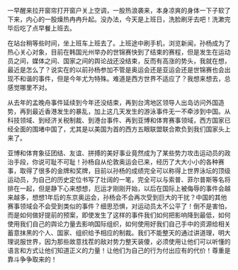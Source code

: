 一早醒来拉开窗帘打开窗户关上空调，一股热浪袭来，本身凉爽的身体一下子软了下来，内心的一股燥热冉冉升起。没办法，今天是上班日，洗脸刷牙去吧！洗漱完毕后吃了点早餐上班去。

在站台稍等些时间，坐上班车上班去了。上班途中刷手机，浏览新闻，孙杨成为了热心关心对象，目前在韩国光州举办的世锦赛快到了结束的赛程，但是发生在运动员之间，媒体之间、国家之间的舆论战还没结束，反而有高涨的势头，我就在想，最近是怎么了？说实在的以前孙杨参加不管是奥运会还是亚运会还是世锦赛也会出现不和谐的事件，但是今年尤为特殊。难道是西方世界不适应了？我想来想去，总感觉哪里不对。

从去年的孟晚舟事件延续到今年还没结束，再到台湾地区领导人出岛访问外国造势，再到最近香港发生的暴乱，加上这几天发生的游泳事件无一不牵涉到中国。从科技领域、到经济关税制裁、到港台事件、再到亚博和体育赛事领域，西方国家已经全面的围堵中国了，尤其是以美国为首的西方五眼联盟联合欺负到我们国家头上来了。

亚博和体育象征团结、友谊、拼搏的美好事业竟然成为了某些势力攻击运动员的政治手段，你说可耻不可耻！孙杨自从伦敦奥运会已来，经历了大大小小的各种赛事，取得了很多的金牌和奖牌，目前以孙杨的成绩完全可以称得上世界泳坛的顶级运动员，为自己的历史定位书写了壮阔的一笔，完全可以与索普、菲尔普斯等名将排在一起，但是静下心来想想，厄运才刚刚开始，以后在国际上被侮辱的事件会越来越多，想想1年后的东京奥运会，孙杨会不会再次受到巨大的干扰？中国的其他赛事领域会不会受到类似的事件？细思恐惧，对运动员太不公平了！倒不是害怕，而是如何做好提前的预案，即使发生了这样的事件我们如何把影响降到最低，如何使用我们自己的舆论力量去影响国际组织，如何使用好我们自己手中的资源给相关蓄意抹黑的个人、国家、组织给予相应的制裁。我们不能整天的通过讲道理，明大理说服世界，因为那些故意找茬的敌对势力整天装傻，必须使用让他们可以听懂的语言和方式让他们知道正义的力量！让他们为自己的行为付出应有的代价！尊重是靠斗争争取来的！